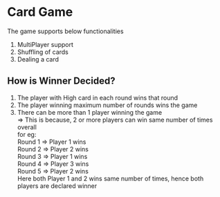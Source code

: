 # Card Game
The game supports below functionalities
1. MultiPlayer support
2. Shuffling of cards
3. Dealing a card

## How is Winner Decided?
1. The player with High card in each round wins that round
2. The player winning maximum number of rounds wins the game
3. There can be more than 1 player winning the game  
  => This is because, 2 or more players can win same number of times overall  
    for eg:  
          Round 1 => Player 1 wins  
          Round 2 => Player 2 wins  
          Round 3 => Player 1 wins  
          Round 4 => Player 3 wins  
          Round 5 => Player 2 wins  
Here both Player 1 and 2 wins same number of times, hence both players are declared winner
